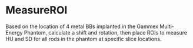 # MeasureROI
Based on the location of 4 metal BBs implanted in the Gammex Multi-Energy Phantom, calculate a shift and rotation, then place ROIs to measure HU and SD for all rods in the phantom at specific slice locations.
